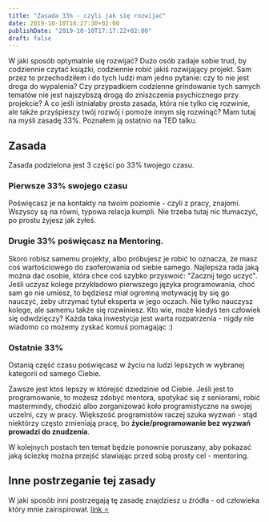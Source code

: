 ```yaml
---
title: "Zasada 33% - czyli jak się rozwijać"
date: 2019-10-10T16:27:30+02:00
publishDate: "2019-10-10T17:17:22+02:00"
draft: false
---
```


W jaki sposób optymalnie się rozwijać? Dużo osób zadaje sobie trud, by codziennie czytać książki, codziennie robić jakiś rozwijający projekt. Sam przez to przechodziłem i do tych ludzi mam jedno pytanie: czy to nie jest droga do wypalenia?
Czy przypadkiem codzienne grindowanie tych samych tematów nie jest najszybszą drogą do zniszczenia psychicznego przy projekcie?
A co jeśli istniałaby prosta zasada, która nie tylko cię rozwinie, ale także przyśpieszy twój rozwój i pomoże innym się rozwinąć?
Mam tutaj na myśli zasadę 33%. Poznałem ją ostatnio na TED talku. 

## Zasada

Zasada podzielona jest 3 części po 33% twojego czasu.

### Pierwsze 33% swojego czasu

Poświęcasz je na kontakty na twoim poziomie - czyli z pracy, znajomi. Wszyscy są na równi, typowa relacja kumpli. Nie trzeba tutaj nic tłumaczyć, po prostu żyjesz jak żyłeś.

### Drugie 33% poświęcasz na **Mentoring**.

Skoro robisz samemu projekty, albo próbujesz je robić to oznacza, że masz coś wartościowego do zaoferowania od siebie samego. Najlepsza rada jaką można dać osobie, która chce coś szybko przyswoić: "Zacznij tego uczyć". Jeśli uczysz kolege przykładowo pierwszego języka programowania, choć sam go nie umiesz, to będziesz miał ogromną motywację by się go nauczyć, żeby utrzymać tytuł eksperta w jego oczach. 
Nie tylko nauczysz kolege, ale samemu także się rozwiniesz. Kto wie, może kiedyś ten człowiek się odwdzięczy?
Każda taka inwestycja jest warta rozpatrzenia - nigdy nie wiadomo co możemy zyskać komuś pomagając :)

### Ostatnie 33% 

Ostanią część czasu poświęcasz w życiu na ludzi lepszych w wybranej kategorii od samego Ciebie.


Zawsze jest ktoś lepszy w którejść dziedzinie od Ciebie. Jeśli jest to programowanie, to możesz zdobyć mentora, spotykać się z seniorami, robić mastermindy, chodzić albo zorganizować koło programistyczne na swojej uczelni, czy w pracy. Większość programistów raczej szuka wyzwań - stąd niektórzy często zmieniają pracę, bo **życie/programowanie bez wyzwań prowadzi do znudzenia**.

W kolejnych postach ten temat będzie ponownie poruszany, aby pokazać jaką ściezkę można przejść stawiając przed sobą prosty cel - mentoring.

## Inne postrzeganie tej zasady 

W jaki sposób inni postrzegają tę zasadę znajdziesz u źródła - od człowieka który mnie zainspirował. [link ⭐](https://www.youtube.com/watch?v=7bB_fVDlvhc)